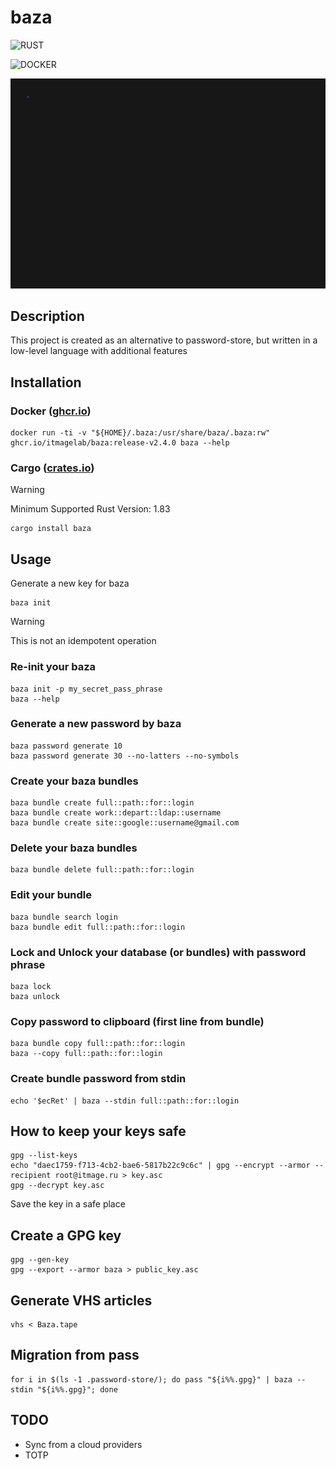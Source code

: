 # baza

![RUST](https://github.com/itmagelab/baza/actions/workflows/rust.yaml/badge.svg)

![DOCKER](https://github.com/itmagelab/baza/actions/workflows/docker.yaml/badge.svg)

![demo](contrib/Baza.gif)

## Description

This project is created as an alternative to password-store, but written in a low-level language with additional features

## Installation

### Docker ([ghcr.io](ghcr.io/itmagelab/baza:release-v2.0.0))

    docker run -ti -v "${HOME}/.baza:/usr/share/baza/.baza:rw" ghcr.io/itmagelab/baza:release-v2.4.0 baza --help

### Cargo ([crates.io](https://crates.io/crates/baza))

> [!WARNING]
> Minimum Supported Rust Version: 1.83

    cargo install baza

## Usage

Generate a new key for baza

    baza init

> [!WARNING]
> This is not an idempotent operation

### Re-init your baza

    baza init -p my_secret_pass_phrase
    baza --help

### Generate a new password by baza

    baza password generate 10
    baza password generate 30 --no-latters --no-symbols

### Create your baza bundles

    baza bundle create full::path::for::login
    baza bundle create work::depart::ldap::username
    baza bundle create site::google::username@gmail.com

### Delete your baza bundles

    baza bundle delete full::path::for::login

### Edit your bundle

    baza bundle search login
    baza bundle edit full::path::for::login

### Lock and Unlock your database (or bundles) with password phrase

    baza lock
    baza unlock

### Copy password to clipboard (first line from bundle)

    baza bundle copy full::path::for::login
    baza --copy full::path::for::login

### Create bundle password from stdin

    echo '$ecRet' | baza --stdin full::path::for::login

## How to keep your keys safe

    gpg --list-keys
    echo "daec1759-f713-4cb2-bae6-5817b22c9c6c" | gpg --encrypt --armor --recipient root@itmage.ru > key.asc
    gpg --decrypt key.asc

Save the key in a safe place

## Create a GPG key

    gpg --gen-key
    gpg --export --armor baza > public_key.asc

## Generate VHS articles

    vhs < Baza.tape

## Migration from pass

    for i in $(ls -1 .password-store/); do pass "${i%%.gpg}" | baza --stdin "${i%%.gpg}"; done

## TODO

* Sync from a cloud providers
* TOTP
